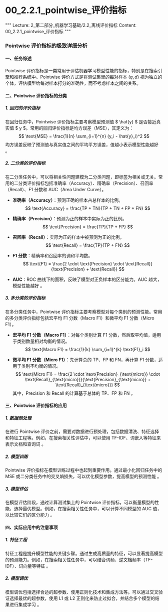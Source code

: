 # 00_2.2.1_pointwise_评价指标

"""
Lecture: 2_第二部分_机器学习基础/2.2_离线评价指标
Content: 00_2.2.1_pointwise_评价指标
"""

### Pointwise 评价指标的极致详细分析

#### 一、任务综述
Pointwise 评价指标是一类常用于评估机器学习模型性能的指标，特别是在搜索引擎和推荐系统中。Pointwise 评价方式是将测试集里的每对样本 $(q, d)$ 视为独立的个体，评估模型给每对样本打分的准确性，而不考虑样本之间的关系。

#### 二、Pointwise 评价指标的分类

##### 1. 回归的评价指标
在回归任务中，Pointwise 评价指标主要考察模型预测值 $ \hat{y} $ 是否接近真实值 $ y $。常用的回归评价指标是均方误差（MSE），其定义为：
$$ \text{MSE} = \frac{1}{n} \sum_{i=1}^{n} (y_i - \hat{y}_i)^2 $$
均方误差反映了预测值与真实值之间的平均平方误差，值越小表示模型性能越好 。

##### 2. 二分类的评价指标
在二分类任务中，可以将相关性问题建模为二分类问题，即标签为相关或无关。常用的二分类评价指标包括准确率（Accuracy）、精确率（Precision）、召回率（Recall）、F1 分数和 AUC（Area Under Curve）。

- **准确率（Accuracy）**：预测正确的样本占总样本的比例。
$$ \text{Accuracy} = \frac{TP + TN}{TP + TN + FP + FN} $$

- **精确率（Precision）**：预测为正的样本中实际为正的比例。
$$ \text{Precision} = \frac{TP}{TP + FP} $$

- **召回率（Recall）**：实际为正的样本中被预测为正的比例。
$$ \text{Recall} = \frac{TP}{TP + FN} $$

- **F1 分数**：精确率和召回率的调和平均数。
$$ \text{F1} = \frac{2 \cdot \text{Precision} \cdot \text{Recall}}{\text{Precision} + \text{Recall}} $$

- **AUC**：ROC 曲线下的面积，反映了模型对正负样本的区分能力。AUC 越大，模型性能越好   。

##### 3. 多分类的评价指标
在多分类任务中，Pointwise 评价指标主要考察模型对每个类别的预测性能。常用的多分类评价指标包括宏平均 F1 分数（Macro F1）和微平均 F1 分数（Micro F1）。

- **宏平均 F1 分数（Macro F1）**：对每个类别计算 F1 分数，然后取平均值，适用于类别数量相对均衡的情况。
$$ \text{Macro F1} = \frac{1}{k} \sum_{i=1}^{k} \text{F1}_i $$

- **微平均 F1 分数（Micro F1）**：先计算总的 TP、FP 和 FN，再计算 F1 分数，适用于类别不均衡的情况。
$$ \text{Micro F1} = \frac{2 \cdot \text{Precision}_{\text{micro}} \cdot \text{Recall}_{\text{micro}}}{\text{Precision}_{\text{micro}} + \text{Recall}_{\text{micro}}} $$
其中，Precision 和 Recall 的计算基于总体的 TP、FP 和 FN  。

#### 三、Pointwise 评价指标的应用

##### 1. 数据预处理
在进行 Pointwise 评价之前，需要对数据进行预处理，包括数据清洗、特征选择和特征工程等。例如，在搜索相关性评估中，可以使用 TF-IDF、词嵌入等特征来表示文档和查询词 。

##### 2. 模型训练
Pointwise 评价指标在模型训练过程中也起到重要作用。通过最小化回归任务中的 MSE 或二分类任务中的交叉熵损失，可以优化模型参数，提高模型的预测性能 。

##### 3. 模型评估
在模型评估阶段，通过计算测试集上的 Pointwise 评价指标，可以衡量模型的性能，选择最优模型。例如，在搜索相关性任务中，可以计算不同模型的 AUC 值，以比较它们的区分能力 。

#### 四、实际应用中的注意事项

##### 1. 特征工程
特征工程是提升模型性能的关键步骤。通过生成高质量的特征，可以显著提高模型的预测能力。例如，在搜索相关性任务中，可以结合词频、逆文档频率（TF-IDF）、词向量等特征 。

##### 2. 模型调优
模型调优包括选择合适的超参数、使用正则化技术和集成方法等。可以通过交叉验证选择最优的超参数，使用 L1 或 L2 正则化来防止过拟合，并结合多个模型的结果进行集成学习 。
